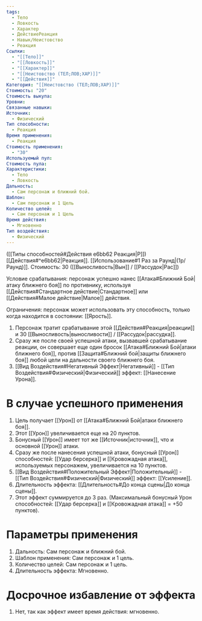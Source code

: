 ```yaml
---
tags:
  - Тело
  - Ловкость
  - Характер
  - ДействиеРеакция
  - Навык/Неистовство
  - Реакция
Ссылки:
  - "[[Тело]]"
  - "[[Ловкость]]"
  - "[[Характер]]"
  - "[[Неистовство (ТЕЛ;ЛОВ;ХАР)]]"
  - "[[Действия]]"
Категория: "[[Неистовство (ТЕЛ;ЛОВ;ХАР)]]"
Стоимость: "20"
Стоимость выкупа: 
Уровни: 
Связанные навыки: 
Источник:
  - Физический
Тип способности:
  - Реакция
Время применения:
  - Реакция
Стоимость применения:
  - "30"
Используемый пул: 
Стоимость пула: 
Характеристики:
  - Тело
  - Ловкость
Дальность:
  - Сам персонаж и ближний бой.
Шаблон:
  - Сам персонаж и 1 Цель
Количество целей:
  - Сам персонаж и 1 Цель
Время действия:
  - Мгновенно
Тип воздействия:
  - Физический
---
```

([[Типы способностей#Действия e6bb62 Реакция|Р]]) [[Действия#^e6bb62|Реакция]]. [[Использование#1 Раз за Раунд|(1р/Раунд)]]. Стоимость: 30 ([[Выносливость|Вын]] / [[Рассудок|Рас]])

Условие срабатывания: персонаж успешно нанес [[Атака#Ближний Бой|атаку ближнего боя]] по противнику, используя [[Действия#Стандартное действие|Стандартное]] или [[Действия#Малое действие|Малое]] действия.

Ограничения: персонаж может использовать эту способность, только когда находится в состоянии: [[Ярость]].

1. Персонаж тратит срабатывание этой [[Действия#Реакция|реакции]] и 30 [[Выносливость|выносливости]] / [[Рассудок|рассудка]].
2. Сразу же после своей успешной атаки, вызвавшей срабатывание реакции, он совершает еще один бросок [[Атака#Ближний Бой|атаки ближнего боя]], против [[Защита#Ближний бой|защиты ближнего боя]] любой цели на дальности своего ближнего боя.
3. [[Вид Воздействия#Негативный Эффект|Негативный]] - [[Тип Воздействия#Физический|Физический]] эффект: [[Нанесение Урона]].  
# В случае успешного применения

1. Цель получает [[Урон]] от [[Атака#Ближний Бой|атаки ближнего боя]].
2. Этот [[Урон]] увеличивается еще на 20 пунктов. 
3. Бонусный [[Урон]] имеет тот же [[Источник|источник]], что и основной [[Урон]] атаки. 
4. Сразу же после нанесения успешной атаки, бонусный [[Урон]] способностей: [[Удар берсерка]] и [[Кровожадная атака]], используемых персонажем, увеличивается на 10 пунктов.
5. [[Вид Воздействия#Положительный Эффект|Положительный]] - [[Тип Воздействия#Физический|Физический]] эффект: [[Усиление]].
6. Длительность эффекта: [[Длительность#До конца сцены|До конца сцены]]. 
7. Этот эффект суммируется до 3 раз. (Максимальный бонусный Урон способностей: [[Удар берсерка]] и [[Кровожадная атака]] = +50 пунктов).
# Параметры применения

1. Дальность: Сам персонаж и ближний бой.
2. Шаблон применения: Сам персонаж и 1 цель.
3. Количество целей: Сам персонаж и 1 цель.
4. Длительность эффекта: Мгновенно. 
# Досрочное избавление от эффекта

1. Нет, так как эффект имеет время действия: мгновенно. 